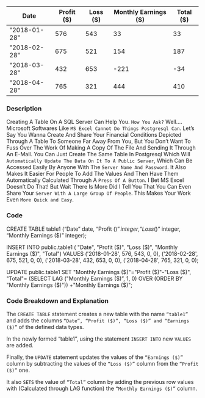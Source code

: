 |Date|Profit ($)|Loss ($)|Monthly Earnings ($)|Total ($)|
|----|----------|--------|--------------------|---------|
|"2018-01-28"|576|543|33|33|
|"2018-02-28"|675|521|154|187|
|"2018-03-28"|432|653|-221|-34|
|"2018-04-28"|765|321|444|410|


### Description
Creating A Table On A SQL Server Can Help You. `How You Ask?` Well….
Microsoft Softwares Like `MS Excel Cannot Do Things Postgresql Can`. Let’s Say You Wanna Create And Share Your Financial Conditions Depicted Through A Table To Someone Far Away From You, But You Don’t Want To Fuss Over The Work Of Making A Copy Of The File And Sending It Through An E-Mail. You Can Just Create The Same Table In Postgresql Which Will `Automatically Update The Data On It To A Public Server`, Which Can Be Accessed Easily By Anyone With The `Server Name And Password`.
It Also Makes It Easier For People To Add The Values And Then Have Them Automatically Calculated Through A `Press Of A Button`.
I Bet MS Excel Doesn’t Do That!
But Wait There Is More Did I Tell You That You Can Even Share Your `Server With A Large Group Of People`. This Makes Your Work Even `More Quick and Easy`.

### Code
CREATE TABLE table1 (“Date” date, “Profit ($)” integer, “Loss ($)” integer, “Monthly Earnings ($)” integer);


INSERT INTO public.table1 (
	"Date", "Profit ($)", "Loss ($)", "Monthly Earnings ($)", "Total")
	VALUES ('2018-01-28', 576, 543, 0, 0),
     ('2018-02-28', 675, 521, 0, 0),
     ('2018-03-28', 432, 653, 0, 0), 
     ('2018-04-28', 765, 321, 0, 0);

UPDATE public.table1
	SET "Monthly Earnings ($)"="Profit ($)"-"Loss ($)", 
"Total"= (SELECT LAG ("Monthly Earnings ($)”, 1, 0) OVER (ORDER BY "Monthly Earnings ($)")) +"Monthly Earnings ($)";


### Code Breakdown and Explanation

The `CREATE TABLE` statement creates a new table with the name `“table1”` and adds the columns `“Date”, “Profit ($)”, “Loss ($)” and “Earnings ($)”` of the defined data types.

In the newly formed “table1”, using the statement `INSERT INTO` new `VALUES` are added.

Finally, the `UPDATE` statement updates the values of the `“Earnings ($)”` column by subtracting the values of the `“Loss ($)”` column from the `“Profit ($)”` one.

It also `SETS` the value of `“Total”` column by adding the previous row values with (Calculated through LAG function) the `“Monthly Earnings ($)”` column.
